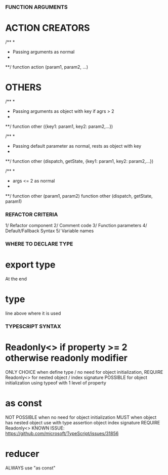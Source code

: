 ### FUNCTION ARGUMENTS

# ACTION CREATORS
/**
*
* Passing arguments as normal
*
**/
function action (param1, param2, ...)

# OTHERS
/**
*
* Passing arguments as object with key if agrs > 2
*
**/
function other ({key1: param1, key2: param2,...})

/**
*
* Passing default parameter as normal, rests as object with key
*
**/
function other (dispatch, getState, {key1: param1, key2: param2,...})

/**
*
* args <= 2 as normal
*
**/
function other (param1, param2)
function other (dispatch, getState, param1)

### REFACTOR CRITERIA
1/ Refactor component
2/ Comment code
3/ Function parameters
4/ Default/Fallback Syntax
5/ Variable names

### WHERE TO DECLARE TYPE
# export type
At the end
# type
line above where it is used

### TYPESCRIPT SYNTAX
# Readonly<> if property >= 2 otherwise readonly modifier
ONLY CHOICE when define type / no need for object initialization, REQUIRE Readonly<> for nested object / index signature
POSSIBLE for object initialization using typeof with 1 level of property
# as const
NOT POSSIBLE when no need for object initialization
MUST when object has nested object
use with type assertion object index signature REQUIRE Readonly<>
KNOWN ISSUE: https://github.com/microsoft/TypeScript/issues/31856
# reducer
ALWAYS use "as const"